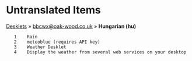 # Untranslated Items
[Desklets](../../../README.md) &#187; [bbcwx@oak-wood.co.uk](../README.md) &#187; **Hungarian (hu)**

       1	Rain
       2	meteoblue (requires API key)
       3	Weather Desklet
       4	Display the weather from several web services on your desktop
